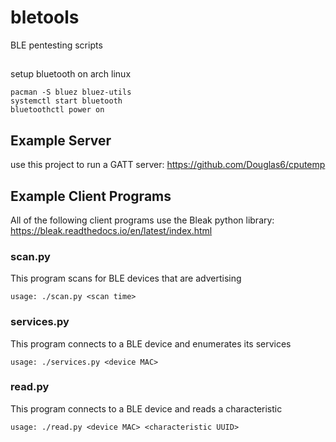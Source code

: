 # bletools
BLE pentesting scripts

##

setup bluetooth on arch linux
```
pacman -S bluez bluez-utils
systemctl start bluetooth
bluetoothctl power on
```

## Example Server

use this project to run a GATT server:
https://github.com/Douglas6/cputemp

## Example Client Programs

All of the following client programs use the Bleak python library:
https://bleak.readthedocs.io/en/latest/index.html

### scan.py

This program scans for BLE devices that are advertising

```
usage: ./scan.py <scan time>
```

### services.py

This program connects to a BLE device and enumerates its services

```
usage: ./services.py <device MAC>
```

### read.py

This program connects to a BLE device and reads a characteristic

```
usage: ./read.py <device MAC> <characteristic UUID>
```

